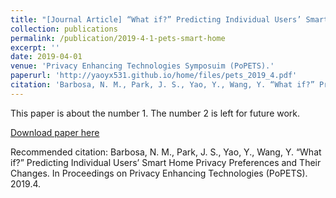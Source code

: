 ```yaml
---
title: "[Journal Article] “What if?” Predicting Individual Users’ Smart Home Privacy Preferences and Their Changes."
collection: publications
permalink: /publication/2019-4-1-pets-smart-home
excerpt: ''
date: 2019-04-01
venue: 'Privacy Enhancing Technologies Symposuim (PoPETS).'
paperurl: 'http://yaoyx531.github.io/home/files/pets_2019_4.pdf'
citation: 'Barbosa, N. M., Park, J. S., Yao, Y., Wang, Y. “What if?” Predicting Individual Users’ Smart Home Privacy Preferences and Their Changes. In Proceedings on Privacy Enhancing Technologies (PoPETS). 2019.4.'
---
```

This paper is about the number 1. The number 2 is left for future work.

[Download paper here](http://yaoyx531.github.io/home/files/pets_2019_4.pdf)

Recommended citation: Barbosa, N. M., Park, J. S., Yao, Y., Wang, Y. “What if?” Predicting Individual Users’ Smart Home Privacy Preferences and Their Changes. In Proceedings on Privacy Enhancing Technologies (PoPETS). 2019.4.